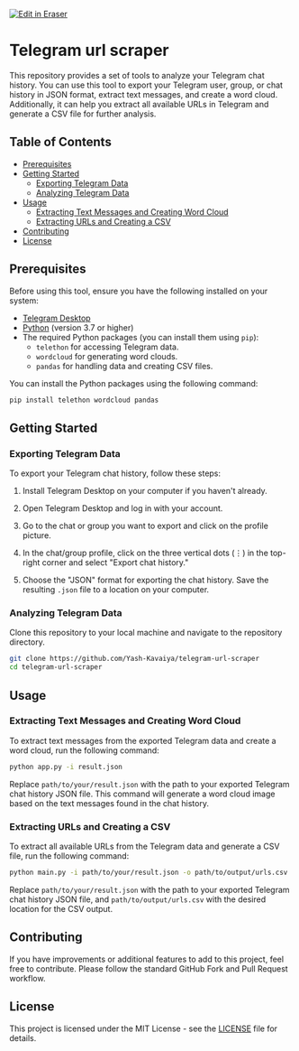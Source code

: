 <p><a target="_blank" href="https://app.eraser.io/workspace/DZvq2s69MfoqKOuegzD0" id="edit-in-eraser-github-link"><img alt="Edit in Eraser" src="https://firebasestorage.googleapis.com/v0/b/second-petal-295822.appspot.com/o/images%2Fgithub%2FOpen%20in%20Eraser.svg?alt=media&amp;token=968381c8-a7e7-472a-8ed6-4a6626da5501"></a></p>

# Telegram url scraper

This repository provides a set of tools to analyze your Telegram chat history. You can use this tool to export your Telegram user, group, or chat history in JSON format, extract text messages, and create a word cloud. Additionally, it can help you extract all available URLs in Telegram and generate a CSV file for further analysis.

## Table of Contents

- [Prerequisites](#prerequisites)
- [Getting Started](#getting-started)
  - [Exporting Telegram Data](#exporting-telegram-data)
  - [Analyzing Telegram Data](#analyzing-telegram-data)
- [Usage](#usage)
  - [Extracting Text Messages and Creating Word Cloud](#extracting-text-messages-and-creating-word-cloud)
  - [Extracting URLs and Creating a CSV](#extracting-urls-and-creating-a-csv)
- [Contributing](#contributing)
- [License](#license)

## Prerequisites

Before using this tool, ensure you have the following installed on your system:

- [Telegram Desktop](https://desktop.telegram.org/)
- [Python](https://www.python.org/) (version 3.7 or higher)
- The required Python packages (you can install them using `pip`):
  - `telethon` for accessing Telegram data.
  - `wordcloud` for generating word clouds.
  - `pandas` for handling data and creating CSV files.

You can install the Python packages using the following command:

```bash
pip install telethon wordcloud pandas
```

## Getting Started

### Exporting Telegram Data

To export your Telegram chat history, follow these steps:

1. Install Telegram Desktop on your computer if you haven't already.

2. Open Telegram Desktop and log in with your account.

3. Go to the chat or group you want to export and click on the profile picture.

4. In the chat/group profile, click on the three vertical dots (⋮) in the top-right corner and select "Export chat history."

5. Choose the "JSON" format for exporting the chat history. Save the resulting `.json` file to a location on your computer.

### Analyzing Telegram Data

Clone this repository to your local machine and navigate to the repository directory.

```bash
git clone https://github.com/Yash-Kavaiya/telegram-url-scraper
cd telegram-url-scraper
```

## Usage

### Extracting Text Messages and Creating Word Cloud

To extract text messages from the exported Telegram data and create a word cloud, run the following command:

```bash
python app.py -i result.json
```

Replace `path/to/your/result.json` with the path to your exported Telegram chat history JSON file. This command will generate a word cloud image based on the text messages found in the chat history.

### Extracting URLs and Creating a CSV

To extract all available URLs from the Telegram data and generate a CSV file, run the following command:

```bash
python main.py -i path/to/your/result.json -o path/to/output/urls.csv
```

Replace `path/to/your/result.json` with the path to your exported Telegram chat history JSON file, and `path/to/output/urls.csv` with the desired location for the CSV output.

## Contributing

If you have improvements or additional features to add to this project, feel free to contribute. Please follow the standard GitHub Fork and Pull Request workflow.

## License

This project is licensed under the MIT License - see the [LICENSE](LICENSE) file for details.
